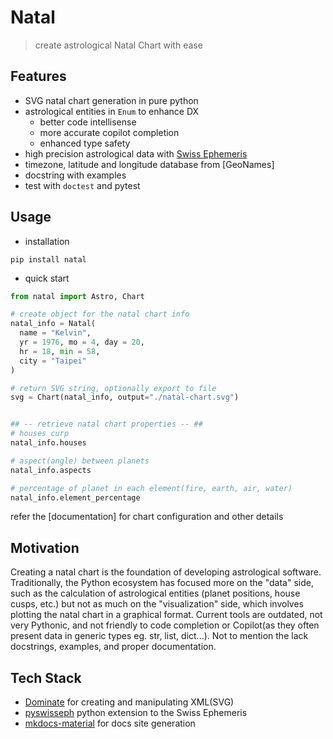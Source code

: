 # Natal

> create astrological Natal Chart with ease

## Features

- SVG natal chart generation in pure python
- astrological entities in `Enum` to enhance DX
  - better code intellisense
  - more accurate copilot completion
  - enhanced type safety
- high precision astrological data with [Swiss Ephemeris]
- timezone, latitude and longitude database from [GeoNames]
- docstring with examples
- test with `doctest` and pytest

[Swiss Ephemeris]: https://www.astro.com/swisseph/swephinfo_e.htm

## Usage

- installation

`pip install natal`

- quick start

```python
from natal import Astro, Chart

# create object for the natal chart info
natal_info = Natal(
  name = "Kelvin",
  yr = 1976, mo = 4, day = 20,
  hr = 18, min = 58,
  city = "Taipei"
)

# return SVG string, optionally export to file
svg = Chart(natal_info, output="./natal-chart.svg")


## -- retrieve natal chart properties -- ##
# houses curp
natal_info.houses

# aspect(angle) between planets
natal_info.aspects

# percentage of planet in each element(fire, earth, air, water)
natal_info.element_percentage
```

refer the [documentation] for chart configuration and other details

## Motivation

Creating a natal chart is the foundation of developing astrological software. Traditionally, the Python ecosystem has focused more on the "data" side, such as the calculation of astrological entities (planet positions, house cusps, etc.) but not as much on the "visualization" side, which involves plotting the natal chart in a graphical format. Current tools are outdated, not very Pythonic, and not friendly to code completion or Copilot(as they often present data in generic types eg. str, list, dict...). Not to mention the lack docstrings, examples, and proper documentation.

## Tech Stack

- [Dominate] for creating and manipulating XML(SVG)
- [pyswisseph] python extension to the Swiss Ephemeris
- [mkdocs-material] for docs site generation

[Dominate]: https://github.com/Knio/dominate
[pyswisseph]: https://github.com/astrorigin/pyswisseph
[mkdocs-material]: https://github.com/squidfunk/mkdocs-material

